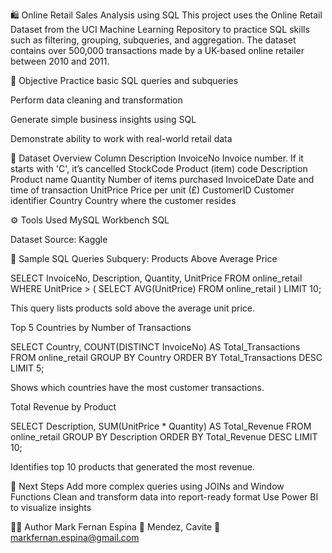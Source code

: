🛍️ Online Retail Sales Analysis using SQL
This project uses the Online Retail Dataset from the UCI Machine Learning Repository to practice SQL skills such as filtering, grouping, subqueries, and aggregation. The dataset contains over 500,000 transactions made by a UK-based online retailer between 2010 and 2011.

📌 Objective
Practice basic SQL queries and subqueries

Perform data cleaning and transformation

Generate simple business insights using SQL

Demonstrate ability to work with real-world retail data

📂 Dataset Overview
Column	Description
InvoiceNo	Invoice number. If it starts with 'C', it’s cancelled
StockCode	Product (item) code
Description	Product name
Quantity	Number of items purchased
InvoiceDate	Date and time of transaction
UnitPrice	Price per unit (£)
CustomerID	Customer identifier
Country	Country where the customer resides

⚙️ Tools Used
MySQL Workbench
SQL

Dataset Source: Kaggle

🧪 Sample SQL Queries
Subquery: Products Above Average Price

SELECT InvoiceNo, Description, Quantity, UnitPrice
FROM online_retail
WHERE UnitPrice > (
    SELECT AVG(UnitPrice)
    FROM online_retail
)
LIMIT 10;

This query lists products sold above the average unit price.

 Top 5 Countries by Number of Transactions

SELECT Country, COUNT(DISTINCT InvoiceNo) AS Total_Transactions
FROM online_retail
GROUP BY Country
ORDER BY Total_Transactions DESC
LIMIT 5;

Shows which countries have the most customer transactions.

 Total Revenue by Product

SELECT Description, SUM(UnitPrice * Quantity) AS Total_Revenue
FROM online_retail
GROUP BY Description
ORDER BY Total_Revenue DESC
LIMIT 10;

Identifies top 10 products that generated the most revenue.

🚀 Next Steps
Add more complex queries using JOINs and Window Functions
Clean and transform data into report-ready format
Use Power BI to visualize insights

👨‍💻 Author
Mark Fernan Espina
📍 Mendez, Cavite
📧 markfernan.espina@gmail.com


